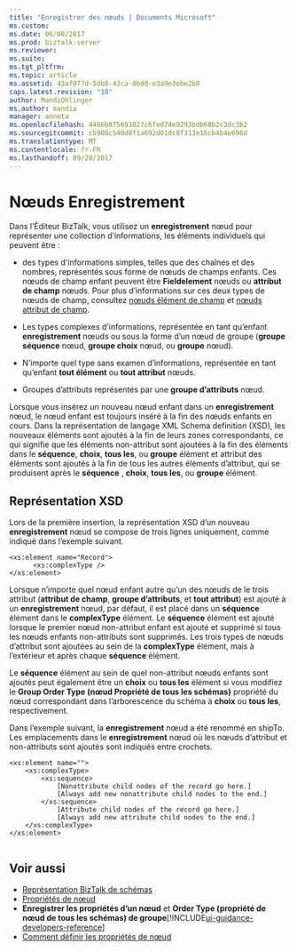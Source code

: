 ```yaml
---
title: "Enregistrer des nœuds | Documents Microsoft"
ms.custom: 
ms.date: 06/08/2017
ms.prod: biztalk-server
ms.reviewer: 
ms.suite: 
ms.tgt_pltfrm: 
ms.topic: article
ms.assetid: 43af077d-5db8-43ca-8bd0-e3a9e3ebe2b0
caps.latest.revision: "10"
author: MandiOhlinger
ms.author: mandia
manager: anneta
ms.openlocfilehash: 4486b875693827c6fed74e9293bdb68b2c3dc3b2
ms.sourcegitcommit: cb908c540d8f1a692d01dc8f313e16cb4b4e696d
ms.translationtype: MT
ms.contentlocale: fr-FR
ms.lasthandoff: 09/20/2017
---
```

# <a name="record-nodes"></a>Nœuds Enregistrement
Dans l’Éditeur BizTalk, vous utilisez un **enregistrement** nœud pour représenter une collection d’informations, les éléments individuels qui peuvent être :  
  
-   des types d'informations simples, telles que des chaînes et des nombres, représentés sous forme de nœuds de champs enfants. Ces nœuds de champ enfant peuvent être **Fieldelement** nœuds ou **attribut de champ** nœuds. Pour plus d’informations sur ces deux types de nœuds de champ, consultez [nœuds élément de champ](../core/field-element-nodes.md) et [nœuds attribut de champ](../core/field-attribute-nodes.md).  
  
-   Les types complexes d’informations, représentée en tant qu’enfant **enregistrement** nœuds ou sous la forme d’un nœud de groupe (**groupe séquence** nœud, **groupe choix** nœud, ou **groupe** nœud).  
  
-   N’importe quel type sans examen d’informations, représentée en tant qu’enfant **tout élément** ou **tout attribut** nœuds.  
  
-   Groupes d’attributs représentés par une **groupe d’attributs** nœud.  
  
 Lorsque vous insérez un nouveau nœud enfant dans un **enregistrement** nœud, le nœud enfant est toujours inséré à la fin des nœuds enfants en cours. Dans la représentation de langage XML Schema definition (XSD), les nouveaux éléments sont ajoutés à la fin de leurs zones correspondants, ce qui signifie que les éléments non-attribut sont ajoutées à la fin des éléments dans le **séquence**, **choix**, **tous les**, ou **groupe** élément et attribut des éléments sont ajoutés à la fin de tous les autres éléments d’attribut, qui se produisent après le **séquence** , **choix**, **tous les**, ou **groupe** élément.  
  
## <a name="xsd-representation"></a>Représentation XSD  
 Lors de la première insertion, la représentation XSD d’un nouveau **enregistrement** nœud se compose de trois lignes uniquement, comme indiqué dans l’exemple suivant.  
  
```  
<xs:element name="Record">  
      <xs:complexType />  
</xs:element>  
```  
  
 Lorsque n’importe quel nœud enfant autre qu’un des nœuds de le trois attribut (**attribut de champ**, **groupe d’attributs**, et **tout attribut**) est ajouté à un **enregistrement** nœud, par défaut, il est placé dans un **séquence** élément dans le **complexType** élément. Le **séquence** élément est ajouté lorsque le premier nœud non-attribut enfant est ajouté et supprimé si tous les nœuds enfants non-attributs sont supprimés. Les trois types de nœuds d’attribut sont ajoutées au sein de la **complexType** élément, mais à l’extérieur et après chaque **séquence** élément.  
  
 Le **séquence** élément au sein de quel non-attribut nœuds enfants sont ajoutés peut également être un **choix** ou **tous les** élément si vous modifiez le **Group Order Type (nœud Propriété de tous les schémas)** propriété du nœud correspondant dans l’arborescence du schéma à **choix** ou **tous les**, respectivement.  
  
 Dans l’exemple suivant, la **enregistrement** nœud a été renommé en shipTo. Les emplacements dans le **enregistrement** nœud où les nœuds d’attribut et non-attributs sont ajoutés sont indiqués entre crochets.  
  
```  
<xs:element name="">  
    <xs:complexType>  
        <xs:sequence>  
            [Nonattribute child nodes of the record go here.]  
            [Always add new nonattribute child nodes to the end.]  
        </xs:sequence>  
            [Attribute child nodes of the record go here.]  
            [Always add new attribute child nodes to the end.]  
    </xs:complexType>  
</xs:element>  
  
```  
  
## <a name="see-also"></a>Voir aussi  
-  [Représentation BizTalk de schémas](../core/biztalk-representation-of-schemas.md)   
-  [Propriétés de nœud](../core/node-properties.md)   
-  **Enregistrer les propriétés d’un nœud** et **Order Type (propriété de nœud de tous les schémas) de groupe**[!INCLUDE[ui-guidance-developers-reference](../includes/ui-guidance-developers-reference.md)]
-  [Comment définir les propriétés de nœud](../core/how-to-set-node-properties.md)